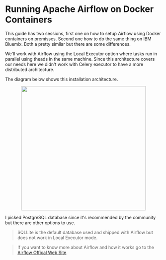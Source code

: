 # Running Apache Airflow on Docker Containers

This guide has two sessions, first one on how to setup Airflow using Docker containers on premisses. Second one how to do the same thing on IBM Bluemix. Both a pretty similar but there are some differences.

We'll work with Airflow using the Local Executor option where tasks run in parallel using theads in the same machine. Since this architecture covers our needs here we didn't work with Celery executor to have a more distributed architecture.

The diagram below shows this installation architecture.
<div style="text-align:center"><img src="https://lh4.googleusercontent.com/4GveF69OxQUH2r-5hTWAM-1AEfWOcuxQPbqcaGCPGKr5GtPyhs3Qbb9BFXoJLL0lGrk39d0W3AzXB9g=w2560-h1310-rw" width="400"></div>

I picked PostgreSQL database since it's recommended by the community but there are other options to use.
> SQLLite is the default database used and shipped with Airflow but does not work in Local Executor mode.

> If you want to know more about Airflow and how it works go to the [Airflow Offical Web Site](https://airflow.incubator.apache.org/).
